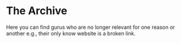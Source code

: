 # The Archive
Here you can find gurus who are no longer relevant for one reason or another e.g., their only know website is a broken link.
